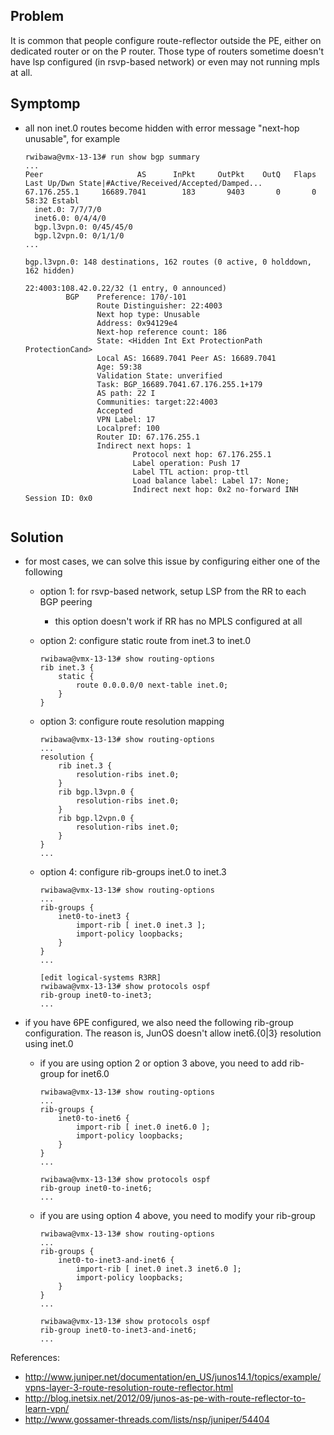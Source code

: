 
## Problem
It is common that people configure route-reflector outside the PE, either on dedicated router or on the P router. 
Those type of routers sometime doesn't have lsp configured (in rsvp-based network) or even may not running mpls at all. 

## Symptomp

* all non inet.0 routes become hidden with error message "next-hop unusable", for example

    ```
    rwibawa@vmx-13-13# run show bgp summary
    ...
    Peer                     AS      InPkt     OutPkt    OutQ   Flaps Last Up/Dwn State|#Active/Received/Accepted/Damped...
    67.176.255.1     16689.7041        183       9403       0       0       58:32 Establ
      inet.0: 7/7/7/0
      inet6.0: 0/4/4/0
      bgp.l3vpn.0: 0/45/45/0
      bgp.l2vpn.0: 0/1/1/0
    ...
    
    bgp.l3vpn.0: 148 destinations, 162 routes (0 active, 0 holddown, 162 hidden)
    
    22:4003:108.42.0.22/32 (1 entry, 0 announced)
             BGP    Preference: 170/-101
                    Route Distinguisher: 22:4003
                    Next hop type: Unusable
                    Address: 0x94129e4
                    Next-hop reference count: 186
                    State: <Hidden Int Ext ProtectionPath ProtectionCand>
                    Local AS: 16689.7041 Peer AS: 16689.7041
                    Age: 59:38
                    Validation State: unverified
                    Task: BGP_16689.7041.67.176.255.1+179
                    AS path: 22 I
                    Communities: target:22:4003
                    Accepted
                    VPN Label: 17
                    Localpref: 100
                    Router ID: 67.176.255.1
                    Indirect next hops: 1
                            Protocol next hop: 67.176.255.1
                            Label operation: Push 17
                            Label TTL action: prop-ttl
                            Load balance label: Label 17: None;
                            Indirect next hop: 0x2 no-forward INH Session ID: 0x0
    
    
    ```

## Solution

* for most cases, we can solve this issue by configuring either one of the following

    * option 1: for rsvp-based network, setup LSP from the RR to each BGP peering
        * this option doesn't work if RR has no MPLS configured at all

    * option 2:  configure static route from inet.3 to inet.0

        ```
        rwibawa@vmx-13-13# show routing-options
        rib inet.3 {
            static {
                route 0.0.0.0/0 next-table inet.0;
            }
        }
        ```

    * option 3:  configure route resolution mapping
    
        ```
        rwibawa@vmx-13-13# show routing-options
        ...
        resolution {
            rib inet.3 {
                resolution-ribs inet.0;
            }
            rib bgp.l3vpn.0 {
                resolution-ribs inet.0;
            }
            rib bgp.l2vpn.0 {
                resolution-ribs inet.0;
            }
        }
        ...
        
        ```
    * option 4:  configure rib-groups inet.0 to inet.3
    
        ```
        rwibawa@vmx-13-13# show routing-options
        ...
        rib-groups {
            inet0-to-inet3 {
                import-rib [ inet.0 inet.3 ];
                import-policy loopbacks;
            }
        }
        ...
        
        [edit logical-systems R3RR]
        rwibawa@vmx-13-13# show protocols ospf
        rib-group inet0-to-inet3;
        ...
        ```

* if you have 6PE configured, we also need the following rib-group configuration. The reason is, JunOS doesn't allow inet6.{0|3} resolution using inet.0

    * if you are using option 2 or option 3 above, you need to add rib-group for inet6.0
    
        ```
        rwibawa@vmx-13-13# show routing-options
        ...
        rib-groups {
            inet0-to-inet6 {
                import-rib [ inet.0 inet6.0 ];
                import-policy loopbacks;
            }
        }
        ...
        
        rwibawa@vmx-13-13# show protocols ospf
        rib-group inet0-to-inet6;
        ...
        ```

    * if you are using option 4 above, you need to modify your rib-group
    
        ```
        rwibawa@vmx-13-13# show routing-options
        ...
        rib-groups {
            inet0-to-inet3-and-inet6 {
                import-rib [ inet.0 inet.3 inet6.0 ];
                import-policy loopbacks;
            }
        }
        ...
        
        rwibawa@vmx-13-13# show protocols ospf
        rib-group inet0-to-inet3-and-inet6;
        ...
        ```

References:
* http://www.juniper.net/documentation/en_US/junos14.1/topics/example/vpns-layer-3-route-resolution-route-reflector.html
* http://blog.inetsix.net/2012/09/junos-as-pe-with-route-reflector-to-learn-vpn/
* http://www.gossamer-threads.com/lists/nsp/juniper/54404
